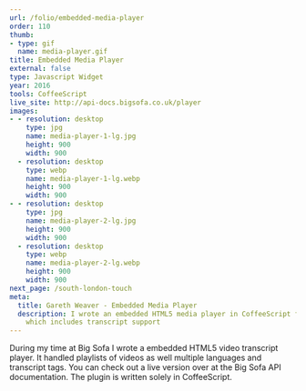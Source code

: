 ```yaml
---
url: /folio/embedded-media-player
order: 110
thumb:
- type: gif
  name: media-player.gif
title: Embedded Media Player
external: false
type: Javascript Widget
year: 2016
tools: CoffeeScript
live_site: http://api-docs.bigsofa.co.uk/player
images:
- - resolution: desktop
    type: jpg
    name: media-player-1-lg.jpg
    height: 900
    width: 900
  - resolution: desktop
    type: webp
    name: media-player-1-lg.webp
    height: 900
    width: 900
- - resolution: desktop
    type: jpg
    name: media-player-2-lg.jpg
    height: 900
    width: 900
  - resolution: desktop
    type: webp
    name: media-player-2-lg.webp
    height: 900
    width: 900
next_page: /south-london-touch
meta:
  title: Gareth Weaver - Embedded Media Player
  description: I wrote an embedded HTML5 media player in CoffeeScript for Big Sofa
    which includes transcript support
---
```

During my time at Big Sofa I wrote a embedded HTML5 video transcript
player. It handled playlists of videos as well multiple languages and transcript
tags. You can check out a live version over at the Big Sofa API documentation.
The plugin is written solely in CoffeeScript.
